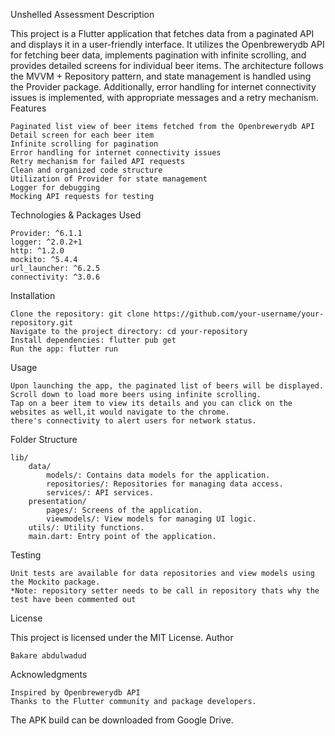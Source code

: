 Unshelled Assessment
Description

This project is a Flutter application that fetches data from a paginated API and displays it in a user-friendly interface. It utilizes the Openbrewerydb API for fetching beer data, implements pagination with infinite scrolling, and provides detailed screens for individual beer items. The architecture follows the MVVM + Repository pattern, and state management is handled using the Provider package. Additionally, error handling for internet connectivity issues is implemented, with appropriate messages and a retry mechanism.
Features

    Paginated list view of beer items fetched from the Openbrewerydb API
    Detail screen for each beer item
    Infinite scrolling for pagination
    Error handling for internet connectivity issues
    Retry mechanism for failed API requests
    Clean and organized code structure
    Utilization of Provider for state management
    Logger for debugging
    Mocking API requests for testing


Technologies & Packages Used

    Provider: ^6.1.1
    logger: ^2.0.2+1
    http: ^1.2.0
    mockito: ^5.4.4
    url_launcher: ^6.2.5
    connectivity: ^3.0.6

Installation

    Clone the repository: git clone https://github.com/your-username/your-repository.git
    Navigate to the project directory: cd your-repository
    Install dependencies: flutter pub get
    Run the app: flutter run

Usage

    Upon launching the app, the paginated list of beers will be displayed.
    Scroll down to load more beers using infinite scrolling.
    Tap on a beer item to view its details and you can click on the websites as well,it would navigate to the chrome.
    there's connectivity to alert users for network status.

Folder Structure

    lib/
        data/
            models/: Contains data models for the application.
            repositories/: Repositories for managing data access.
            services/: API services.
        presentation/
            pages/: Screens of the application.
            viewmodels/: View models for managing UI logic.
        utils/: Utility functions.
        main.dart: Entry point of the application.

Testing

    Unit tests are available for data repositories and view models using the Mockito package.
    *Note: repository setter needs to be call in repository thats why the test have been commented out
License

This project is licensed under the MIT License.
Author

    Bakare abdulwadud

Acknowledgments

    Inspired by Openbrewerydb API
    Thanks to the Flutter community and package developers.

The APK build can be downloaded from Google Drive.

